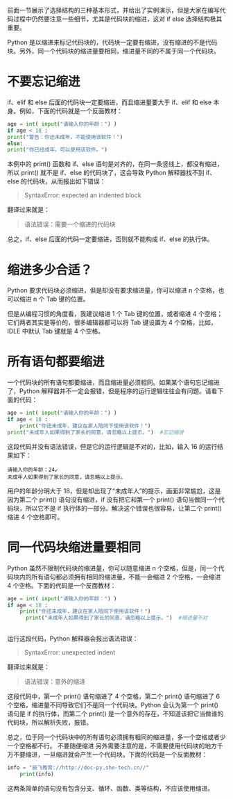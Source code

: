 前面一节展示了选择结构的三种基本形式，并给出了实例演示，但是大家在编写代码过程中仍然要注意一些细节，尤其是代码块的缩进，这对 if else 选择结构极其重要。

Python 是以缩进来标记代码块的，代码块一定要有缩进，没有缩进的不是代码块。另外，同一个代码块的缩进量要相同，缩进量不同的不属于同一个代码块。
# 不要忘记缩进
if、elif 和 else 后面的代码块一定要缩进，而且缩进量要大于 if、elif 和 else 本身。例如，下面的代码就是一个反面教材：
```python
age = int( input("请输入你的年龄：") )
if age < 18 :
print("警告：你还未成年，不能使用该软件！")
else:
print("你已经成年，可以使用该软件。")
```
本例中的 print() 函数和 if、else 语句是对齐的，在同一条竖线上，都没有缩进，所以 print() 就不是 if、else 的代码块了，这会导致 Python 解释器找不到 if、else 的代码块，从而报出如下错误：
> SyntaxError: expected an indented block

翻译过来就是：
> 语法错误：需要一个缩进的代码块

总之，if、else 后面的代码一定要缩进，否则就不能构成 if、else 的执行体。
# 缩进多少合适？
Python 要求代码块必须缩进，但是却没有要求缩进量，你可以缩进 n 个空格，也可以缩进 n 个 Tab 键的位置。

但是从编程习惯的角度看，我建议缩进 1 个 Tab 键的位置，或者缩进 4 个空格；它们两者其实是等价的，很多编辑器都可以将 Tab 键设置为 4 个空格，比如，IDLE 中默认 Tab 键就是 4 个空格。
# 所有语句都要缩进
一个代码块的所有语句都要缩进，而且缩进量必须相同。如果某个语句忘记缩进了，Python 解释器并不一定会报错，但是程序的运行逻辑往往会有问题。请看下面的代码：
```python
age = int( input("请输入你的年龄：") )
if age < 18 :
    print("你还未成年，建议在家人陪同下使用该软件！")
print("未成年人如果得到了家长的同意，请忽略以上提示。")  #忘记缩进
```
这段代码并没有语法错误，但是它的运行逻辑是不对的，比如，输入 16 的运行结果如下：
```consle
请输入你的年龄：24↙
未成年人如果得到了家长的同意，请忽略以上提示。
```

用户的年龄分明大于 18，但是却出现了“未成年人”的提示，画面非常尴尬，这是因为第二个 print() 语句没有缩进，if 没有把它和第一个 print() 语句当做同一个代码块，所以它不是 if 执行体的一部分。解决这个错误也很容易，让第二个 print() 缩进 4 个空格即可。
# 同一代码块缩进量要相同
Python 虽然不限制代码块的缩进量，你可以随意缩进 n 个空格，但是，同一个代码块内的所有语句都必须拥有相同的缩进量，不能一会缩进 2 个空格，一会缩进 4 个空格。下面的代码是一个反面教材：

```python
age = int( input("请输入你的年龄：") )
if age < 18 :
    print("你还未成年，建议在家人陪同下使用该软件！")
      print("未成年人如果得到了家长的同意，请忽略以上提示。")  #缩进量不对
      
```
运行这段代码，Python 解释器会报出语法错误：
> SyntaxError: unexpected indent

翻译过来就是：
> 语法错误：意外的缩进

这段代码中，第一个 print() 语句缩进了 4 个空格，第二个 print() 语句缩进了 6 个空格，缩进量不同导致它们不是同一个代码块。Python 会认为第一个 print() 语句是 if 的执行体，而第二个 print() 是一个意外的存在，不知道该把它当做谁的代码块，所以解析失败，报错。

总之，位于同一个代码块中的所有语句必须拥有相同的缩进量，多一个空格或者少一个空格都不行。
不要随便缩进
另外需要注意的是，不需要使用代码块的地方千万不要缩进，一旦缩进就会产生一个代码块。下面的代码是一个反面教材：
```python
info = "辰飞教育://http://doc-py.she-tech.cn//"
    print(info)
```
这两条简单的语句没有包含分支、循环、函数、类等结构，不应该使用缩进。